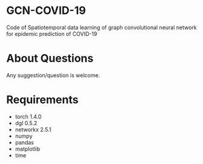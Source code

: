 # GCN-COVID-19
 Code of Spatiotemporal data learning of graph convolutional neural network for epidemic prediction of COVID-19

# About Questions
Any suggestion/question is welcome.

# Requirements
- torch 1.4.0
- dgl 0.5.2
- networkx 2.5.1
- numpy 
- pandas 
- matplotlib 
- time

